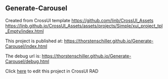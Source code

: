 ## Generate-Carousel
Created from CrossUI template https://github.com/linb/CrossUI_Assets
                                                     https://linb.github.io/CrossUI_Assets/assets/projects/Simple/xui_project_tpl_Empty/index.html

This project is published at: https://thorstenschiller.github.io/Generate-Carousel/index.html

The debug url is: https://thorstenschiller.github.io/Generate-Carousel/debug.html

Click [here](https://crossui.com/RADGithub/#!from=github&owner=thorstenschiller&repo=Generate-Carousel) to edit this project in CrossUI RAD
